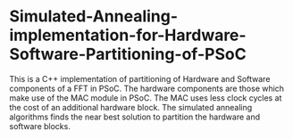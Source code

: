 # Simulated-Annealing-implementation-for-Hardware-Software-Partitioning-of-PSoC
This is a C++ implementation of partitioning of Hardware and Software components of a FFT in PSoC.
The hardware components are those which make use of the MAC module in PSoC.
The MAC uses less clock cycles at the cost of an additional hardware block.
The simulated annealing algorithms finds the near best solution to partition the hardware and software blocks.
